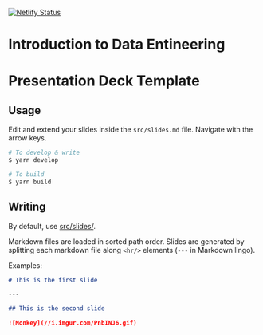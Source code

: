 [![Netlify Status](https://api.netlify.com/api/v1/badges/c479f9f0-be13-4386-8f22-759544713212/deploy-status)](https://app.netlify.com/sites/hardcore-galileo-55838f/deploys)

# Introduction to Data Entineering

# Presentation Deck Template

## Usage

Edit and extend your slides inside the `src/slides.md` file. Navigate with the arrow keys.

```bash
# To develop & write
$ yarn develop

# To build
$ yarn build
```

## Writing

By default, use [src/slides/](src/slides/).

Markdown files are loaded in sorted path order. Slides are generated by
splitting each markdown file along `<hr/>` elements (`---` in Markdown lingo).

Examples:

```md
# This is the first slide

---

## This is the second slide

![Monkey](//i.imgur.com/PnbINJ6.gif)
```
